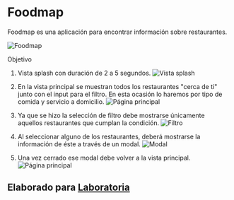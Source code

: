 # Foodmap

Foodmap es una aplicación para encontrar información sobre restaurantes. 

![Foodmap](https://user-images.githubusercontent.com/32861693/38539880-859b7994-3c5f-11e8-90d6-e1e5e8ab41bf.png)

Objetivo

1. Vista splash con duración de 2 a 5 segundos.
![Vista splash](assets/images/splash.jpg)

2. En la vista principal se muestran todos los restaurantes "cerca de ti" junto con el input para el filtro.
En esta ocasión lo haremos por tipo de comida y servicio a domicilio.
![Página principal](assets/images/2.jpg)

3. Ya que se hizo la selección de filtro debe mostrarse únicamente aquellos restaurantes que cumplan la condición.
![Filtro](assets/images/3.jpg)

4. Al seleccionar alguno de los restaurantes, deberá mostrarse la información de éste a través de un modal.
![Modal](assets/images/5.jpg)

5. Una vez cerrado ese modal debe volver a la vista principal.
![Página principal](assets/images/2.jpg)

## Elaborado para [Laboratoria](http://www.laboratoria.la/)
